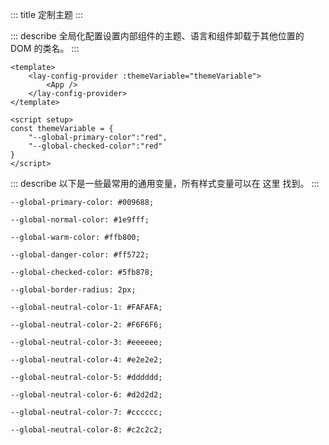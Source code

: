 ::: title 定制主题
:::

::: describe 全局化配置设置内部组件的主题、语言和组件卸载于其他位置的 DOM 的类名。
:::

```vue
<template>
    <lay-config-provider :themeVariable="themeVariable">
        <App />
    </lay-config-provider>
</template>

<script setup>
const themeVariable = { 
    "--global-primary-color":"red",
    "--global-checked-color":"red"
}
</script>
```
::: describe 以下是一些最常用的通用变量，所有样式变量可以在 这里 找到。
:::

```
--global-primary-color: #009688;

--global-normal-color: #1e9fff;

--global-warm-color: #ffb800;

--global-danger-color: #ff5722;

--global-checked-color: #5fb878;

--global-border-radius: 2px;

--global-neutral-color-1: #FAFAFA;

--global-neutral-color-2: #F6F6F6;
  
--global-neutral-color-3: #eeeeee;
  
--global-neutral-color-4: #e2e2e2;
  
--global-neutral-color-5: #dddddd;
  
--global-neutral-color-6: #d2d2d2;
  
--global-neutral-color-7: #cccccc;
  
--global-neutral-color-8: #c2c2c2;

```
